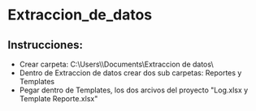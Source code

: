 # Extraccion_de_datos
 
## Instrucciones: 

- Crear carpeta: C:\Users\\<USUARIO>\Documents\Extraccion de datos\  
- Dentro de Extraccion de datos crear dos sub carpetas: Reportes y Templates
- Pegar dentro de Templates, los dos arcivos del proyecto "Log.xlsx y Template Reporte.xlsx"


